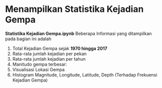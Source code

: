 # Menampilkan Statistika Kejadian Gempa
**Statistika Kejadian Gempa.ipynb**
Beberapa Informasi yang ditampilkan pada bagian ini adalah
1. Total Kejadian Gempa sejak **1970 hingga 2017**
2. Rata-rata jumlah kejadian per pekan
3. Rata-rata jumlah kejadian per tahun
4. Manitudo gempa terbesar:
5. Visualisasi Lokasi Gempa
6. Histogram Magnitude, Longitude, Latitude, Depth (Terhadap Frekuensi Kejadian Gempa)